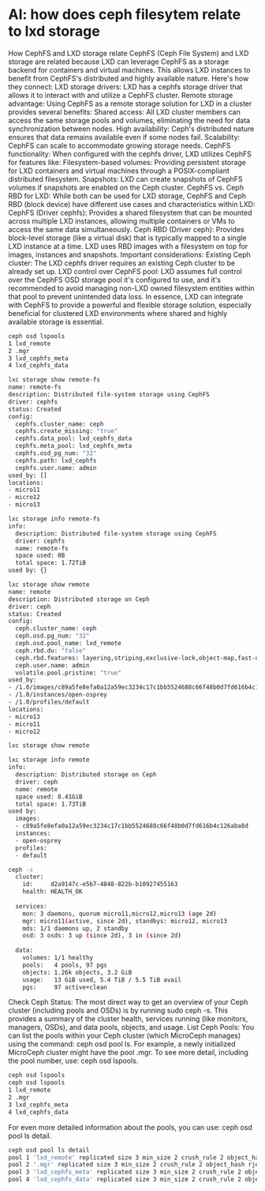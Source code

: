 # AI: how does ceph filesytem relate to lxd storage

How CephFS and LXD storage relate
CephFS (Ceph File System) and LXD storage are related because LXD can leverage CephFS as a storage backend for containers and virtual machines. This allows LXD instances to benefit from CephFS's distributed and highly available nature.
Here's how they connect:
LXD storage drivers: LXD has a cephfs storage driver that allows it to interact with and utilize a CephFS cluster.
Remote storage advantage: Using CephFS as a remote storage solution for LXD in a cluster provides several benefits:
Shared access: All LXD cluster members can access the same storage pools and volumes, eliminating the need for data synchronization between nodes.
High availability: Ceph's distributed nature ensures that data remains available even if some nodes fail.
Scalability: CephFS can scale to accommodate growing storage needs.
CephFS functionality: When configured with the cephfs driver, LXD utilizes CephFS for features like:
Filesystem-based volumes: Providing persistent storage for LXD containers and virtual machines through a POSIX-compliant distributed filesystem.
Snapshots: LXD can create snapshots of CephFS volumes if snapshots are enabled on the Ceph cluster.
CephFS vs. Ceph RBD for LXD: While both can be used for LXD storage, CephFS and Ceph RBD (block device) have different use cases and characteristics within LXD:
CephFS (Driver cephfs): Provides a shared filesystem that can be mounted across multiple LXD instances, allowing multiple containers or VMs to access the same data simultaneously.
Ceph RBD (Driver ceph): Provides block-level storage (like a virtual disk) that is typically mapped to a single LXD instance at a time. LXD uses RBD images with a filesystem on top for images, instances and snapshots.
Important considerations:
Existing Ceph cluster: The LXD cephfs driver requires an existing Ceph cluster to be already set up.
LXD control over CephFS pool: LXD assumes full control over the CephFS OSD storage pool it's configured to use, and it's recommended to avoid managing non-LXD owned filesystem entities within that pool to prevent unintended data loss.
In essence, LXD can integrate with CephFS to provide a powerful and flexible storage solution, especially beneficial for clustered LXD environments where shared and highly available storage is essential.

```bash
ceph osd lspools
1 lxd_remote
2 .mgr
3 lxd_cephfs_meta
4 lxd_cephfs_data

lxc storage show remote-fs
name: remote-fs
description: Distributed file-system storage using CephFS
driver: cephfs
status: Created
config:
  cephfs.cluster_name: ceph
  cephfs.create_missing: "true"
  cephfs.data_pool: lxd_cephfs_data
  cephfs.meta_pool: lxd_cephfs_meta
  cephfs.osd_pg_num: "32"
  cephfs.path: lxd_cephfs
  cephfs.user.name: admin
used_by: []
locations:
- micro11
- micro12
- micro13
```

```bash
lxc storage info remote-fs
info:
  description: Distributed file-system storage using CephFS
  driver: cephfs
  name: remote-fs
  space used: 0B
  total space: 1.72TiB
used by: {}
```

```bash
lxc storage show remote
name: remote
description: Distributed storage on Ceph
driver: ceph
status: Created
config:
  ceph.cluster_name: ceph
  ceph.osd.pg_num: "32"
  ceph.osd.pool_name: lxd_remote
  ceph.rbd.du: "false"
  ceph.rbd.features: layering,striping,exclusive-lock,object-map,fast-diff,deep-flatten
  ceph.user.name: admin
  volatile.pool.pristine: "true"
used_by:
- /1.0/images/c89a5fe8efa0a12a59ec3234c17c1bb5524688c66f48b0d7fd616b4c126aba8d
- /1.0/instances/open-osprey
- /1.0/profiles/default
locations:
- micro13
- micro11
- micro12

lxc storage show remote

lxc storage info remote
info:
  description: Distributed storage on Ceph
  driver: ceph
  name: remote
  space used: 8.41GiB
  total space: 1.73TiB
used by:
  images:
  - c89a5fe8efa0a12a59ec3234c17c1bb5524688c66f48b0d7fd616b4c126aba8d
  instances:
  - open-osprey
  profiles:
  - default
```

```bash
ceph -s
  cluster:
    id:     d2a9147c-e5b7-4848-822b-b10927455163
    health: HEALTH_OK
 
  services:
    mon: 3 daemons, quorum micro11,micro12,micro13 (age 2d)
    mgr: micro11(active, since 2d), standbys: micro12, micro13
    mds: 1/1 daemons up, 2 standby
    osd: 3 osds: 3 up (since 2d), 3 in (since 2d)
 
  data:
    volumes: 1/1 healthy
    pools:   4 pools, 97 pgs
    objects: 1.26k objects, 3.2 GiB
    usage:   13 GiB used, 5.4 TiB / 5.5 TiB avail
    pgs:     97 active+clean
```

Check Ceph Status: The most direct way to get an overview of your Ceph cluster (including pools and OSDs) is by running sudo ceph -s. This provides a summary of the cluster health, services running (like monitors, managers, OSDs), and data pools, objects, and usage.
List Ceph Pools: You can list the pools within your Ceph cluster (which MicroCeph manages) using the command: ceph osd pool ls. For example, a newly initialized MicroCeph cluster might have the pool .mgr.
To see more detail, including the pool number, use: ceph osd lspools.

```bash
ceph osd lspools
ceph osd lspools
1 lxd_remote
2 .mgr
3 lxd_cephfs_meta
4 lxd_cephfs_data
```

For even more detailed information about the pools, you can use: ceph osd pool ls detail.

```bash
ceph osd pool ls detail
pool 1 'lxd_remote' replicated size 3 min_size 2 crush_rule 2 object_hash rjenkins pg_num 32 pgp_num 32 autoscale_mode on last_change 45 flags hashpspool,selfmanaged_snaps stripe_width 0 application rbd read_balance_score 1.31
pool 2 '.mgr' replicated size 3 min_size 2 crush_rule 2 object_hash rjenkins pg_num 1 pgp_num 1 autoscale_mode on last_change 37 flags hashpspool stripe_width 0 pg_num_max 32 pg_num_min 1 application mgr read_balance_score 3.00
pool 3 'lxd_cephfs_meta' replicated size 3 min_size 2 crush_rule 2 object_hash rjenkins pg_num 32 pgp_num 32 autoscale_mode on last_change 39 flags hashpspool stripe_width 0 pg_autoscale_bias 4 pg_num_min 16 recovery_priority 5 application cephfs read_balance_score 1.31
pool 4 'lxd_cephfs_data' replicated size 3 min_size 2 crush_rule 2 object_hash rjenkins pg_num 32 pgp_num 32 autoscale_mode on last_change 40 flags hashpspool stripe_width 0 application cephfs read_balance_score 1.03
```
